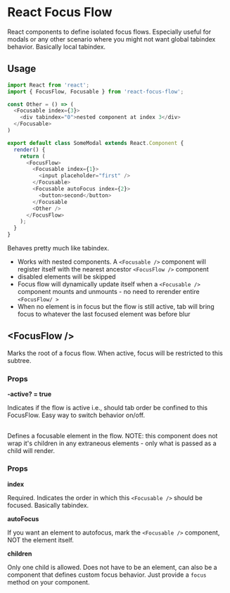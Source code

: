 # React Focus Flow
React components to define isolated focus flows. Especially useful for modals or any other scenario where you might not want global tabindex behavior. Basically local tabindex.

## Usage

```javascript
import React from 'react';
import { FocusFlow, Focusable } from 'react-focus-flow';

const Other = () => (
  <Focusable index={3}>
    <div tabindex="0">nested component at index 3</div>
  </Focusable>
)

export default class SomeModal extends React.Component {
  render() {
    return (
      <FocusFlow>
        <Focusable index={1}>
          <input placeholder="first" />
        </Focusable>
        <Focusable autoFocus index={2}>
          <button>second</button>
        </Focusable
        <Other />
      </FocusFlow>
    );
  }
}
```

Behaves pretty much like tabindex.

- Works with nested components. A `<Focusable />` component will register itself with the nearest ancestor `<FocusFlow />` component
- disabled elements will be skipped
- Focus flow will dynamically update itself when a `<Focusable />` component mounts and unmounts - no need to rerender entire `<FocusFlow/ >`
- When no element is in focus but the flow is still active, tab will bring focus to whatever the last focused element was before blur

## \<FocusFlow /\>

Marks the root of a focus flow. When active, focus will be restricted to this subtree.

### Props

**-active? = true** 

Indicates if the flow is active i.e., should tab order be confined to this FocusFlow. Easy way to switch behavior on/off.

## <Focusable />

Defines a focusable element in the flow. NOTE: this component does not wrap it's children in any extraneous elements - only what is passed as a child will render.

### Props

**index**

Required. Indicates the order in which this `<Focusable />` should be focused. Basically tabindex.

**autoFocus**

If you want an element to autofocus, mark the `<Focusable />` component, NOT the element itself. 

**children**

Only one child is allowed. Does not have to be an element, can also be a component that defines custom focus behavior. Just provide a `focus` method on your component. 
